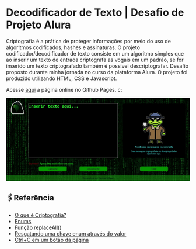
# Decodificador de Texto | Desafio de Projeto Alura

Criptografia é a prática de proteger informações por meio do uso de algoritmos codificados, hashes e assinaturas. O projeto codificador/decodificador de texto consiste em um algoritmo simples que ao inserir um texto de entrada criptografa as vogais em um padrão, se for inserido um texto criptografado também é possivel descriptografar. Desafio proposto durante minha jornada no curso da plataforma Alura. O projeto foi produzido utilizando HTML, CSS e Javascript.

Acesse [aqui](https://narceliolima.github.io/desafio-de-projeto-decodificador-de-texto/) a página online no Github Pages. c:

![image](https://raw.githubusercontent.com/Narceliolima/desafio-de-projeto-decodificador-de-texto/main/decodificadoruse.gif)

## 🖇Referência

 - [O que é Criptografia?](https://aws.amazon.com/pt/what-is/cryptography/#:~:text=Criptografia%20%C3%A9%20a%20pr%C3%A1tica%20de,durante%20a%20computa%C3%A7%C3%A3o%20de%20dados)
 - [Enums](https://www.sohamkamani.com/javascript/enums/)
 - [Função replaceAll()](https://www.w3schools.com/jsref/jsref_string_replaceall.asp)
 - [Resgatando uma chave enum através do valor](https://bobbyhadz.com/blog/typescript-get-enum-key-by-value#get-an-enum-key-by-value-in-typescript)
 - [Ctrl+C em um botão da página](https://www.w3schools.com/howto/howto_js_copy_clipboard.asp)